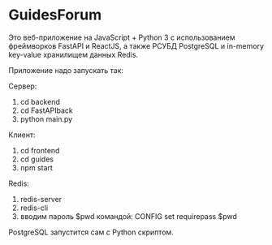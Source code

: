 # GuidesForum

Это веб-приложение на JavaScript + Python 3 с использованием фреймворков FastAPI и ReactJS, а также РСУБД PostgreSQL и in-memory key-value хранилищем данных Redis.

Приложение надо запускать так:

Сервер:
1) cd backend
2) cd FastAPIback
3) python main.py

Клиент:
1) cd frontend
2) cd guides
3) npm start

Redis:
1) redis-server
2) redis-cli
3) вводим пароль $pwd командой:
   CONFIG set requirepass $pwd

PostgreSQL запустится сам с Python скриптом.
